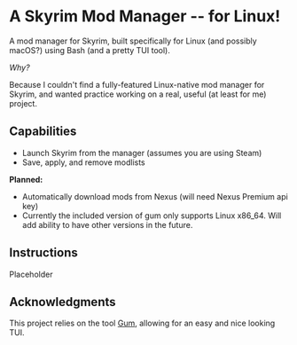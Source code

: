 # A Skyrim Mod Manager -- for Linux!

A mod manager for Skyrim, built specifically for Linux (and possibly macOS?) using Bash (and a pretty TUI tool).

*Why?*

Because I couldn't find a fully-featured Linux-native mod manager for Skyrim, and wanted practice working on a real, useful (at least for me) project.

## Capabilities

- Launch Skyrim from the manager (assumes you are using Steam)
- Save, apply, and remove modlists

**Planned:**

- Automatically download mods from Nexus (will need Nexus Premium api key)
- Currently the included version of gum only supports Linux x86_64. Will add ability to have other versions in the future.

## Instructions

Placeholder 

## Acknowledgments

This project relies on the tool [Gum](https://github.com/charmbracelet/gum), allowing for an easy and nice looking TUI.
